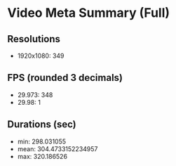 # Video Meta Summary (Full)

## Resolutions
- 1920x1080: 349

## FPS (rounded 3 decimals)
- 29.973: 348
- 29.98: 1

## Durations (sec)
- min: 298.031055
- mean: 304.4733152234957
- max: 320.186526